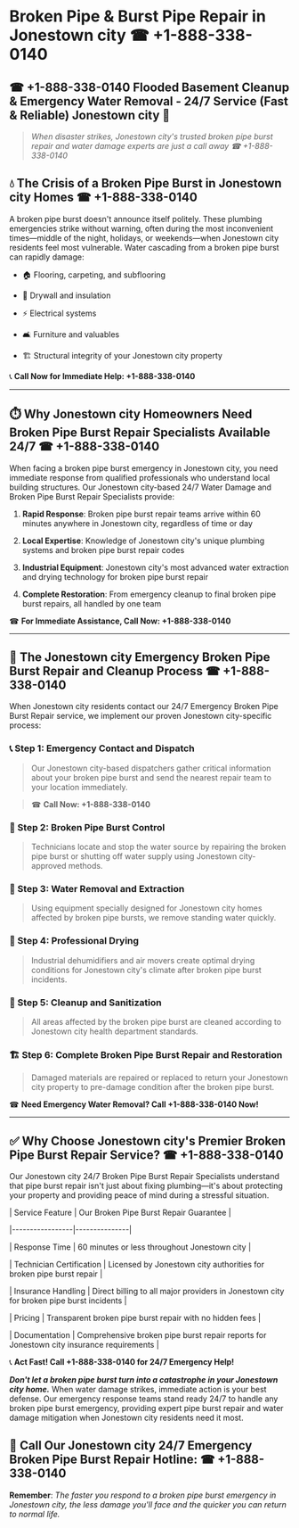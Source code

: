 # Broken Pipe & Burst Pipe Repair in Jonestown city ☎ +1-888-338-0140  
## ☎ +1-888-338-0140 Flooded Basement Cleanup & Emergency Water Removal - 24/7 Service (Fast & Reliable) Jonestown city 🚨  

> *When disaster strikes, Jonestown city's trusted broken pipe burst repair and water damage experts are just a call away ☎ +1-888-338-0140*  

## 💧 The Crisis of a Broken Pipe Burst in Jonestown city Homes ☎ +1-888-338-0140  

A broken pipe burst doesn't announce itself politely. These plumbing emergencies strike without warning, often during the most inconvenient times—middle of the night, holidays, or weekends—when Jonestown city residents feel most vulnerable. Water cascading from a broken pipe burst can rapidly damage:  

* 🏠 Flooring, carpeting, and subflooring  
* 🧱 Drywall and insulation  
* ⚡ Electrical systems  
* 🛋️ Furniture and valuables  
* 🏗️ Structural integrity of your Jonestown city property  

📞 **Call Now for Immediate Help: +1-888-338-0140**  

---  

## ⏱️ Why Jonestown city Homeowners Need Broken Pipe Burst Repair Specialists Available 24/7 ☎ +1-888-338-0140  

When facing a broken pipe burst emergency in Jonestown city, you need immediate response from qualified professionals who understand local building structures. Our Jonestown city-based 24/7 Water Damage and Broken Pipe Burst Repair Specialists provide:  

1. **Rapid Response**: Broken pipe burst repair teams arrive within 60 minutes anywhere in Jonestown city, regardless of time or day  
2. **Local Expertise**: Knowledge of Jonestown city's unique plumbing systems and broken pipe burst repair codes  
3. **Industrial Equipment**: Jonestown city's most advanced water extraction and drying technology for broken pipe burst repair  
4. **Complete Restoration**: From emergency cleanup to final broken pipe burst repairs, all handled by one team  

☎ **For Immediate Assistance, Call Now: +1-888-338-0140**  

---  

## 🔧 The Jonestown city Emergency Broken Pipe Burst Repair and Cleanup Process ☎ +1-888-338-0140  

When Jonestown city residents contact our 24/7 Emergency Broken Pipe Burst Repair service, we implement our proven Jonestown city-specific process:  

### 📞 Step 1: Emergency Contact and Dispatch  
> Our Jonestown city-based dispatchers gather critical information about your broken pipe burst and send the nearest repair team to your location immediately.  
> ☎ **Call Now: +1-888-338-0140**  

### 🚿 Step 2: Broken Pipe Burst Control  
> Technicians locate and stop the water source by repairing the broken pipe burst or shutting off water supply using Jonestown city-approved methods.  

### 🌊 Step 3: Water Removal and Extraction  
> Using equipment specially designed for Jonestown city homes affected by broken pipe bursts, we remove standing water quickly.  

### 💨 Step 4: Professional Drying  
> Industrial dehumidifiers and air movers create optimal drying conditions for Jonestown city's climate after broken pipe burst incidents.  

### 🧼 Step 5: Cleanup and Sanitization  
> All areas affected by the broken pipe burst are cleaned according to Jonestown city health department standards.  

### 🏗️ Step 6: Complete Broken Pipe Burst Repair and Restoration  
> Damaged materials are repaired or replaced to return your Jonestown city property to pre-damage condition after the broken pipe burst.  

☎ **Need Emergency Water Removal? Call +1-888-338-0140 Now!**  

---  

## ✅ Why Choose Jonestown city's Premier Broken Pipe Burst Repair Service? ☎ +1-888-338-0140  

Our Jonestown city 24/7 Broken Pipe Burst Repair Specialists understand that pipe burst repair isn't just about fixing plumbing—it's about protecting your property and providing peace of mind during a stressful situation.  

| Service Feature | Our Broken Pipe Burst Repair Guarantee |  
|-----------------|---------------|  
| Response Time | 60 minutes or less throughout Jonestown city |  
| Technician Certification | Licensed by Jonestown city authorities for broken pipe burst repair |  
| Insurance Handling | Direct billing to all major providers in Jonestown city for broken pipe burst incidents |  
| Pricing | Transparent broken pipe burst repair with no hidden fees |  
| Documentation | Comprehensive broken pipe burst repair reports for Jonestown city insurance requirements |  

📞 **Act Fast! Call +1-888-338-0140 for 24/7 Emergency Help!**  

***Don't let a broken pipe burst turn into a catastrophe in your Jonestown city home.*** When water damage strikes, immediate action is your best defense. Our emergency response teams stand ready 24/7 to handle any broken pipe burst emergency, providing expert pipe burst repair and water damage mitigation when Jonestown city residents need it most.  

## 📱 Call Our Jonestown city 24/7 Emergency Broken Pipe Burst Repair Hotline: ☎ +1-888-338-0140  

**Remember**: *The faster you respond to a broken pipe burst emergency in Jonestown city, the less damage you'll face and the quicker you can return to normal life.*